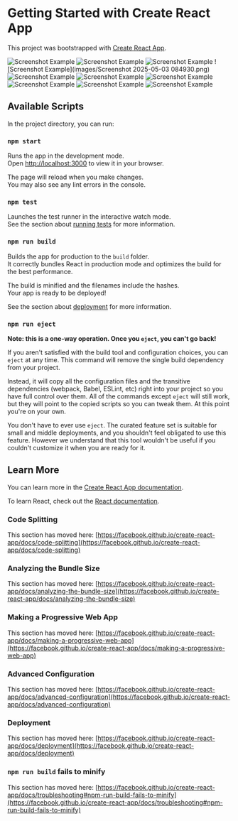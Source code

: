 # Getting Started with Create React App

This project was bootstrapped with [Create React App](https://github.com/facebook/create-react-app).

![Screenshot Example](https://raw.githubusercontent.com/RajdeepSikdar/raj_bookings/main/images/Screenshot_2025-05-03_084834.png)
![Screenshot Example](https://raw.githubusercontent.com/RajdeepSikdar/raj_bookings/main/images/Screenshot_2025-05-03_084842.png)
![Screenshot Example](https://raw.githubusercontent.com/RajdeepSikdar/raj_bookings/main/images/Screenshot_2025-05-03_084856.png)
![Screenshot Example](images/Screenshot 2025-05-03 084930.png)
![Screenshot Example](https://raw.githubusercontent.com/RajdeepSikdar/raj_bookings/main/images/Screenshot_2025-05-03_084935.png)
![Screenshot Example](https://raw.githubusercontent.com/RajdeepSikdar/raj_bookings/main/images/Screenshot_2025-05-03_084952.png)
![Screenshot Example](https://raw.githubusercontent.com/RajdeepSikdar/raj_bookings/main/images/Screenshot_2025-05-03_085458.png)
![Screenshot Example](https://raw.githubusercontent.com/RajdeepSikdar/raj_bookings/main/images/Screenshot_2025-05-03_085503.png)
![Screenshot Example](https://raw.githubusercontent.com/RajdeepSikdar/raj_bookings/main/images/Screenshot_2025-05-03_085515.png)
![Screenshot Example](https://raw.githubusercontent.com/RajdeepSikdar/raj_bookings/main/images/Screenshot_2025-05-03_085533.png)
## Available Scripts

In the project directory, you can run:

### `npm start`

Runs the app in the development mode.\
Open [http://localhost:3000](http://localhost:3000) to view it in your browser.

The page will reload when you make changes.\
You may also see any lint errors in the console.

### `npm test`

Launches the test runner in the interactive watch mode.\
See the section about [running tests](https://facebook.github.io/create-react-app/docs/running-tests) for more information.

### `npm run build`

Builds the app for production to the `build` folder.\
It correctly bundles React in production mode and optimizes the build for the best performance.

The build is minified and the filenames include the hashes.\
Your app is ready to be deployed!

See the section about [deployment](https://facebook.github.io/create-react-app/docs/deployment) for more information.

### `npm run eject`

**Note: this is a one-way operation. Once you `eject`, you can't go back!**

If you aren't satisfied with the build tool and configuration choices, you can `eject` at any time. This command will remove the single build dependency from your project.

Instead, it will copy all the configuration files and the transitive dependencies (webpack, Babel, ESLint, etc) right into your project so you have full control over them. All of the commands except `eject` will still work, but they will point to the copied scripts so you can tweak them. At this point you're on your own.

You don't have to ever use `eject`. The curated feature set is suitable for small and middle deployments, and you shouldn't feel obligated to use this feature. However we understand that this tool wouldn't be useful if you couldn't customize it when you are ready for it.

## Learn More

You can learn more in the [Create React App documentation](https://facebook.github.io/create-react-app/docs/getting-started).

To learn React, check out the [React documentation](https://reactjs.org/).

### Code Splitting

This section has moved here: [https://facebook.github.io/create-react-app/docs/code-splitting](https://facebook.github.io/create-react-app/docs/code-splitting)

### Analyzing the Bundle Size

This section has moved here: [https://facebook.github.io/create-react-app/docs/analyzing-the-bundle-size](https://facebook.github.io/create-react-app/docs/analyzing-the-bundle-size)

### Making a Progressive Web App

This section has moved here: [https://facebook.github.io/create-react-app/docs/making-a-progressive-web-app](https://facebook.github.io/create-react-app/docs/making-a-progressive-web-app)

### Advanced Configuration

This section has moved here: [https://facebook.github.io/create-react-app/docs/advanced-configuration](https://facebook.github.io/create-react-app/docs/advanced-configuration)

### Deployment

This section has moved here: [https://facebook.github.io/create-react-app/docs/deployment](https://facebook.github.io/create-react-app/docs/deployment)

### `npm run build` fails to minify

This section has moved here: [https://facebook.github.io/create-react-app/docs/troubleshooting#npm-run-build-fails-to-minify](https://facebook.github.io/create-react-app/docs/troubleshooting#npm-run-build-fails-to-minify)

